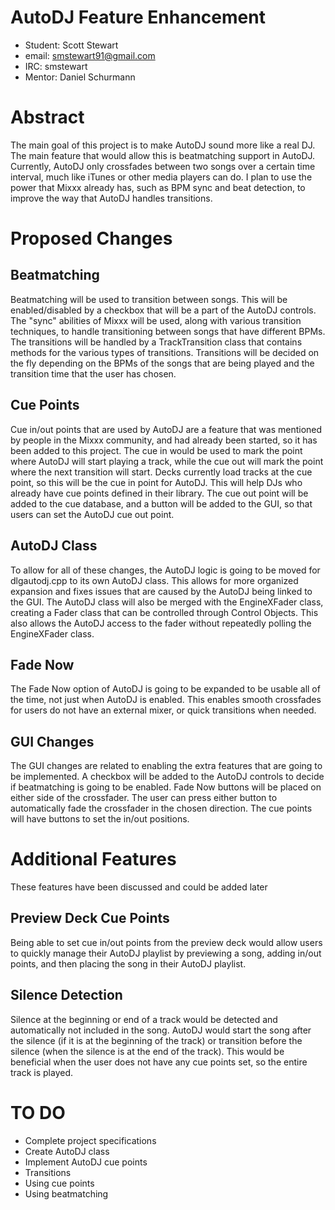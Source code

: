 # AutoDJ Feature Enhancement

  - Student: Scott Stewart
  - email: smstewart91@gmail.com
  - IRC: smstewart
  - Mentor: Daniel Schurmann

# Abstract

The main goal of this project is to make AutoDJ sound more like a real
DJ. The main feature that would allow this is beatmatching support in
AutoDJ. Currently, AutoDJ only crossfades between two songs over a
certain time interval, much like iTunes or other media players can do. I
plan to use the power that Mixxx already has, such as BPM sync and beat
detection, to improve the way that AutoDJ handles transitions.

# Proposed Changes

## Beatmatching

Beatmatching will be used to transition between songs. This will be
enabled/disabled by a checkbox that will be a part of the AutoDJ
controls. The "sync" abilities of Mixxx will be used, along with various
transition techniques, to handle transitioning between songs that have
different BPMs. The transitions will be handled by a TrackTransition
class that contains methods for the various types of transitions.
Transitions will be decided on the fly depending on the BPMs of the
songs that are being played and the transition time that the user has
chosen.

## Cue Points

Cue in/out points that are used by AutoDJ are a feature that was
mentioned by people in the Mixxx community, and had already been
started, so it has been added to this project. The cue in would be used
to mark the point where AutoDJ will start playing a track, while the cue
out will mark the point where the next transition will start. Decks
currently load tracks at the cue point, so this will be the cue in point
for AutoDJ. This will help DJs who already have cue points defined in
their library. The cue out point will be added to the cue database, and
a button will be added to the GUI, so that users can set the AutoDJ cue
out point.

## AutoDJ Class

To allow for all of these changes, the AutoDJ logic is going to be moved
for dlgautodj.cpp to its own AutoDJ class. This allows for more
organized expansion and fixes issues that are caused by the AutoDJ being
linked to the GUI. The AutoDJ class will also be merged with the
EngineXFader class, creating a Fader class that can be controlled
through Control Objects. This also allows the AutoDJ access to the fader
without repeatedly polling the EngineXFader class.

## Fade Now

The Fade Now option of AutoDJ is going to be expanded to be usable all
of the time, not just when AutoDJ is enabled. This enables smooth
crossfades for users do not have an external mixer, or quick transitions
when needed.

## GUI Changes

The GUI changes are related to enabling the extra features that are
going to be implemented. A checkbox will be added to the AutoDJ controls
to decide if beatmatching is going to be enabled. Fade Now buttons will
be placed on either side of the crossfader. The user can press either
button to automatically fade the crossfader in the chosen direction. The
cue points will have buttons to set the in/out positions.

# Additional Features

These features have been discussed and could be added later

## Preview Deck Cue Points

Being able to set cue in/out points from the preview deck would allow
users to quickly manage their AutoDJ playlist by previewing a song,
adding in/out points, and then placing the song in their AutoDJ
playlist.

## Silence Detection

Silence at the beginning or end of a track would be detected and
automatically not included in the song. AutoDJ would start the song
after the silence (if it is at the beginning of the track) or transition
before the silence (when the silence is at the end of the track). This
would be beneficial when the user does not have any cue points set, so
the entire track is played.

# TO DO

  - Complete project specifications
  - Create AutoDJ class
  - Implement AutoDJ cue points
  - Transitions
  - Using cue points
  - Using beatmatching

